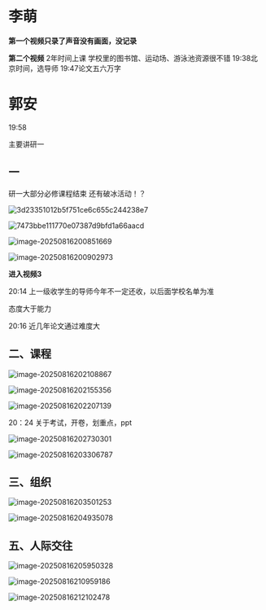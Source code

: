 # 李萌
**第一个视频只录了声音没有画面，没记录**

**第二个视频**
2年时间上课
学校里的图书馆、运动场、游泳池资源很不错
19:38北京时间，选导师
19:47论文五六万字

# 郭安  

19:58

主要讲研一

## 一

研一大部分必修课程结束
还有破冰活动！？

![3d23351012b5f751ce6c655c244238e7](./assets/3d23351012b5f751ce6c655c244238e7.png)

![7473bbe111770e07387d9bfd1a66aacd](./assets/7473bbe111770e07387d9bfd1a66aacd.png)

![image-20250816200851669](./assets/image-20250816200851669.png)

![image-20250816200902973](./assets/image-20250816200902973.png)

**进入视频3**

20:14  上一级收学生的导师今年不一定还收，以后面学校名单为准

态度大于能力

20:16  近几年论文通过难度大

## 二、课程

![image-20250816202108867](./assets/image-20250816202108867.png)

![image-20250816202155356](./assets/image-20250816202155356.png)

![image-20250816202207139](./assets/image-20250816202207139.png)

20：24 关于考试，开卷，划重点，ppt

![image-20250816202730301](./assets/image-20250816202730301.png)

![image-20250816203306787](./assets/image-20250816203306787.png)

## 三、组织

![image-20250816203501253](./assets/image-20250816203501253.png)

![image-20250816204935078](./assets/image-20250816204935078.png)

## 五、人际交往

![image-20250816205950328](./assets/image-20250816205950328.png)

![image-20250816210959186](./assets/image-20250816210959186.png)

![image-20250816212102478](./assets/image-20250816212102478.png)







